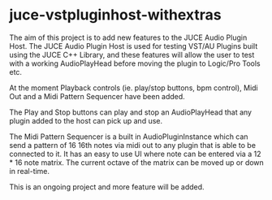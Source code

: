 # juce-vstpluginhost-withextras
The aim of this project is to add new features to the JUCE Audio Plugin Host.  The JUCE Audio Plugin Host is used for testing VST/AU Plugins built using the JUCE C++ Library, and these features will allow the user to test with a working AudioPlayHead before moving the plugin to Logic/Pro Tools etc.

At the moment Playback controls (ie. play/stop buttons, bpm control), Midi Out and a Midi Pattern Sequencer have been added.  

The Play and Stop buttons can play and stop an AudioPlayHead that any plugin added to the host can pick up and use.

The Midi Pattern Sequencer is a built in AudioPluginInstance which can send a pattern of 16 16th notes via midi out to any plugin that is able to be connected to it.  It has an easy to use UI where note can be entered via a 12 * 16 note matrix.  The current octave of the matrix can be moved up or down in real-time.

This is an ongoing project and more feature will be added.
